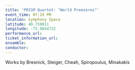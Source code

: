 ```yaml
---
title: 'PRISM Quartet: "World Premieres"'
event_time: 07:29 PM
location: Symphony Space
latitude: 40.759011
longitude: -73.9844722
performance_url: 
ticket_information_url: 
ensemble: 
conductor: 
---
```

Works by Bresnick, Steiger, Cheah, Spiropoulus, Minakakis